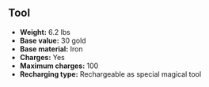## Tool
- **Weight:** 6.2 lbs
- **Base value:** 30 gold
- **Base material:** Iron
- **Charges:** Yes
- **Maximum charges:** 100
- **Recharging type:** Rechargeable as special magical tool
